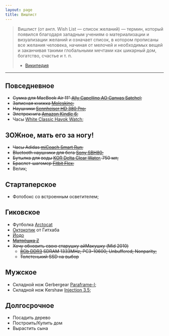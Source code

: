 ```yaml
---
layout: page
title: Вишлист
---
```


> Вишлист (от англ. Wish List — список желаний) — термин, который появился благодаря западным 
учениям о материализации и визуализации желаний и означает список, в котором прописаны все 
желания человека, начиная от мелочей и необходимых вещей и заканчивая такими глобальными 
мечтами как шикарный дом, богатство, счастье и т. п.
> - [Википедия][wishlist]

-------

## Повседневное
- ~~Сумка для MacBook Air 11" [Ally Capellino AO Canvas Satchel][bag];~~
- ~~Записная книжка [Moleskine][moleskine];~~
- ~~Наушники [Sennheiser HD 380 Pro][sennheiser];~~
- ~~Элетрокнига [Amazon Kindle 6][kindle];~~
- Часы [White Classic Havok Watch][watch];


## ЗОЖное, мать его за ногу!
- ~~Часы Adidas [miCoach Smart Run][mi-coach];~~
- ~~Bluetooth наушники для бега [Sony SBH80][sony];~~
- ~~Бутылка для воды [KOR Delta Clear Water][kor-delta], 750 мл;~~
- ~~Браслет-шагомер [Fitbit Flex][fitbit];~~
- Велик;


## Стартаперское
- Фотобокс со встроенным осветителем;


## Гиковское
- Футболка [Arctocat][arctocat]
- [Октокотик][octocat] от Гитхаба
- [Йодо][yodo]
- ~~[Матрёшка Z][matryoshka-z]~~
- ~~Хочу обновить свою старушку айМакушку (Mid 2010)~~
  * ~~[8Gb DDR3][ram] SDRAM 1333MHz; PC3-10600; Unbuffered; Nonparity;~~
  * ~~Толстенький SSD на выбор~~

## Мужское
- Складной нож Gerbergear [Paraframe-I][knife];
- Складной нож Kershaw [Injection 3.5][knife2];


## Долгосрочное
- Посадить дерево
- Построить/Купить дом
- Вырастить сына


[wishlist]: http://www.wikiwand.com/ru/Вишлист
[kindle]: https://market.yandex.ru/product/11134465
[fitbit]: http://market.yandex.ru/model.xml?modelid=10802171
[sony]: http://market.yandex.ru/model.xml?modelid=10760046
[watch]: http://www.elliothavok.com/shop/white-classic-havok-watch-pre-sale?category=Watches
[bag]: http://www.re-store.ru/accessories/bags/ally-capellino/5060167430329/
[moleskine]: http://www.moleskines-shop.ru/collection/Moleskine-Classic/product/Moleskine-Large-Ruled-Notebook
[knife]: http://ru.gerbergear.com/Essentials/Knives/Paraframe-I-knife_22-48444
[knife2]: https://kershaw.kaiusaltd.com/knives/knife/injection-3.5
[arctocat]: https://github.myshopify.com/products/arctocat
[octocat]: https://github.myshopify.com/products/octocat-figurine
[sennheiser]: https://market.yandex.ru/product/4768680
[kor-delta]: http://korwater.com.ru/shop/vessels/kor-delta-750/clearwater
[mi-coach]: http://market.yandex.ru/model.xml?modelid=10802171
[yodo]: http://amperka.ru/product/yodo
[matryoshka-z]: http://amperka.ru/product/matryoshka-z
[ram]:https://market.yandex.ru/product/7795780
